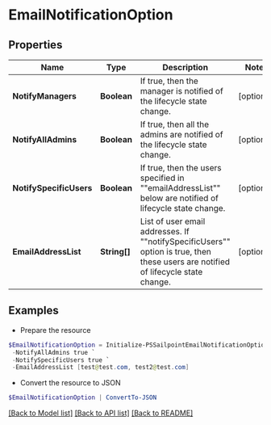 # EmailNotificationOption
## Properties

Name | Type | Description | Notes
------------ | ------------- | ------------- | -------------
**NotifyManagers** | **Boolean** | If true, then the manager is notified of the lifecycle state change. | [optional] 
**NotifyAllAdmins** | **Boolean** | If true, then all the admins are notified of the lifecycle state change. | [optional] 
**NotifySpecificUsers** | **Boolean** | If true, then the users specified in &quot;&quot;emailAddressList&quot;&quot; below are notified of lifecycle state change. | [optional] 
**EmailAddressList** | **String[]** | List of user email addresses. If &quot;&quot;notifySpecificUsers&quot;&quot; option is true, then these users are notified of lifecycle state change. | [optional] 

## Examples

- Prepare the resource
```powershell
$EmailNotificationOption = Initialize-PSSailpointEmailNotificationOption  -NotifyManagers true `
 -NotifyAllAdmins true `
 -NotifySpecificUsers true `
 -EmailAddressList [test@test.com, test2@test.com]
```

- Convert the resource to JSON
```powershell
$EmailNotificationOption | ConvertTo-JSON
```

[[Back to Model list]](../README.md#documentation-for-models) [[Back to API list]](../README.md#documentation-for-api-endpoints) [[Back to README]](../README.md)

